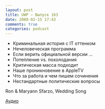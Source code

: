 ```yaml
---
layout: post
title: UWP – Выпуск 163
date: 2008-02-15 17:43
comments: true
categories: podcast
---
```


- Криминальная история с IT оттенком
- Нечеловеческая программа
- Если верить официальной версии ...
- Потепление vs. похолодания
- Критическая масса подходит
- Наше проникновение в AppleTV
- Что за работа и чем пишем сочинения
- Нестандартные политические вопросы

Ron & Maryann Sfarzo, Wedding Song

[Аудио](https://podcast.umputun.com/media/ump_podcast163.mp3)
<audio src="https://podcast.umputun.com/media/ump_podcast163.mp3" preload="none">